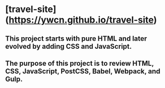 # [travel-site] (https://ywcn.github.io/travel-site)

## This project starts with pure HTML and later evolved by adding CSS and JavaScript.

## The purpose of this project is to review HTML, CSS, JavaScript, PostCSS, Babel, Webpack, and Gulp.